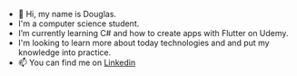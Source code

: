 - 👋 Hi, my name is Douglas.
-  I'm a computer science student.
-  I’m currently learning C# and how to create apps with Flutter on Udemy.
-  I'm looking to learn more about today technologies and and put my knowledge into practice.
- 📫 You can find me on [Linkedin](https://www.linkedin.com/in/douglas-de-souza-silva-688494178/) 

<!---
Dougsza/Dougsza is a ✨ special ✨ repository because its `README.md` (this file) appears on your GitHub profile.
You can click the Preview link to take a look at your changes.
--->
